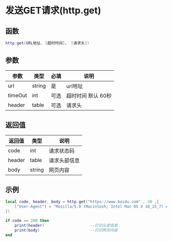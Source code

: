 # 发送GET请求(http.get)

## 函数

```lua
http.get(URL地址, [超时时间]， [请求头])
```

## 参数

| 参数      | 类型     | 必填 | 说明          |
| ------- | ------ | -- | ----------- |
| url     | string | 是  | url地址       |
| timeOut | int    | 可选 | 超时时间 默认 60秒 |
| header  | table  | 可选 | 请求头         |

## 返回值

| 返回值    | 类型     | 说明     |
| ------ | ------ | ------ |
| code   | int    | 请求状态码  |
| header | table  | 请求头部信息 |
| body   | string | 网页内容   |

## 示例

```lua
local code, header, body = http.get("https://www.baidu.com" , 30 ,{
    ["User-Agent"] = "Mozilla/5.0 (Macintosh; Intel Mac OS X 10_15_7) AppleWebKit/537.36 (KHTML, like Gecko) Chrome/115.0.0.0 Safari/537.36"
})

if code == 200 then
    print(header)                    --打印头部信息
    print(body)                      --打印网页内容
end

```
